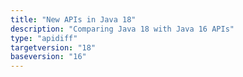 ```yaml
---
title: "New APIs in Java 18"
description: "Comparing Java 18 with Java 16 APIs"
type: "apidiff"
targetversion: "18"
baseversion: "16"
---
```

